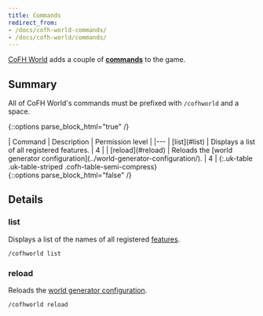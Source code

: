 ```yaml
---
title: Commands
redirect_from:
- /docs/cofh-world-commands/
- /docs/cofh-world/commands/
---
```


[CoFH World](../) adds a couple of
**[commands](https://minecraft.gamepedia.com/Commands)** to the game.


Summary
-------

All of CoFH World's commands must be prefixed with `/cofhworld` and a space.

{::options parse_block_html="true" /}
<div class="uk-overflow-container">
| Command | Description | Permission level |
|---
| [list](#list) | Displays a list of all registered features. | 4 |
| [reload](#reload) | Reloads the [world generator configuration](../world-generator-configuration/). | 4 |
{:.uk-table .uk-table-striped .cofh-table-semi-compress}
</div>
{::options parse_block_html="false" /}


Details
-------

### list
Displays a list of the names of all registered
[features](../world-generator-configuration/feature-format/#features).

    /cofhworld list

### reload
Reloads the [world generator configuration](../world-generator-configuration/).

    /cofhworld reload
